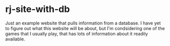 # rj-site-with-db
Just an example website that pulls information from a database. I have yet to figure out what this website will be about, but I'm condsidering one of the games that I usually play, that has lots of information about it readily available.

